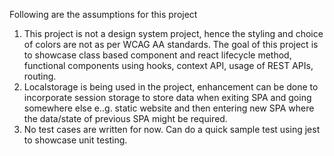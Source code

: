 Following are the assumptions for this project

1. This project is not a design system project, hence the styling and choice of colors are not as per WCAG AA standards. The goal of this project is to showcase class based component and react lifecycle method, functional components using hooks, context API, usage of REST APIs, routing.
2. Localstorage is being used in the project, enhancement can be done to incorporate session storage to store data when exiting SPA and going somewhere else e..g. static website and then entering new SPA where the data/state of previous SPA might be required.
3. No test cases are written for now. Can do a quick sample test using jest to showcase unit testing.
